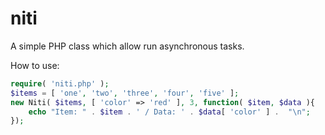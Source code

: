 # niti
A simple PHP class which allow run asynchronous tasks.

How to use:

```PHP
require( 'niti.php' );
$items = [ 'one', 'two', 'three', 'four', 'five' ];
new Niti( $items, [ 'color' => 'red' ], 3, function( $item, $data ){
    echo "Item: " . $item . ' / Data: ' . $data[ 'color' ] .  "\n";
});

```
